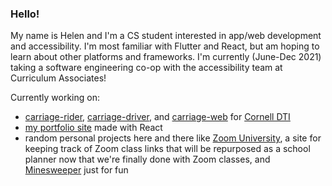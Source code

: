### Hello!
My name is Helen and I'm a CS student interested in app/web development and accessibility. I'm most familiar with Flutter and React, but am hoping to learn about other platforms and frameworks. I'm currently (June-Dec 2021) taking a software engineering co-op with the accessibility team at Curriculum Associates!

Currently working on:
- [carriage-rider](https://github.com/cornell-dti/carriage-driver), [carriage-driver](https://github.com/cornell-dti/carriage-driver), and [carriage-web](https://github.com/cornell-dti/carriage-web) for [Cornell DTI](https://www.cornelldti.org/)
- [my portfolio site](https://github.com/helenxuyang/portfolio) made with React 
- random personal projects here and there like [Zoom University](https://github.com/helenxuyang/zoom-university), a site for keeping track of Zoom class links that will be repurposed as a school planner now that we're finally done with Zoom classes, and [Minesweeper](https://github.com/helenxuyang/minesweeper) just for fun

<!--
**helenxuyang/helenxuyang** is a ✨ _special_ ✨ repository because its `README.md` (this file) appears on your GitHub profile.

Here are some ideas to get you started:

- 🔭 I’m currently working on ...
- 🌱 I’m currently learning ...
- 👯 I’m looking to collaborate on ...
- 🤔 I’m looking for help with ...
- 💬 Ask me about ...
- 📫 How to reach me: ...
- 😄 Pronouns: ...
- ⚡ Fun fact: ...
-->
